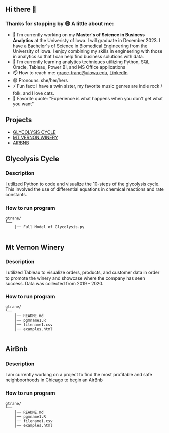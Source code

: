 ## Hi there 👋
### Thanks for stopping by 😄 A little about me:
- 🔭 I’m currently working on my **Master's of Science in Business Analytics** at the Univeristy of Iowa. I will graduate in December 2023. I have a Bachelor's of Science in Biomedical Engineering from the University of Iowa. I enjoy combining my skills in engineering with those in analytics so that I can help find business solutions with data.
- 🌱 I’m currently learning analytics techniques utilizing Python, SQL Oracle, Tableau, Power BI, and MS Office applications
- 📫 How to reach me: grace-trane@uiowa.edu, [LinkedIn](https://www.linkedin.com/in/grace-trane/)
- 😄 Pronouns: she/her/hers
- ⚡ Fun fact: I have a twin sister, my favorite music genres are indie rock / folk, and I love cats.
- 🐥 Favorite quote: "Experience is what happens when you don't get what you want"
## Projects
- [GLYCOLYSIS CYCLE](#Glycolysis-Cycle)
- [MT VERNON WINERY](#Mt-Vernon-Winery)
- [AIRBNB](#AirBnb)
## Glycolysis Cycle
### Description
I utilized Python to code and visualize the 10-steps of the glycolysis cycle. This involved the use of differential equations in chemical reactions and rate constants. 
### How to run program
```text
gtrane/
└── 
    │── Full Model of Glycolysis.py
   
```
## Mt Vernon Winery
### Description
I utilized Tableau to visualize orders, products, and customer data in order to promote the winery and showcase where the company has seen success. Data was collected from 2019 - 2020.
### How to run program
```text
gtrane/
└── 
    │── README.md
    │── pgmname1.R
    │── filename1.csv
    │── examples.html
   
```
## AirBnb
### Description
I am currently working on a project to find the most profitable and safe neighboorhoods in Chicago to begin an AirBnb
### How to run program
```text
gtrane/
└── 
    │── README.md
    │── pgmname1.R
    │── filename1.csv
    │── examples.html
   
```
